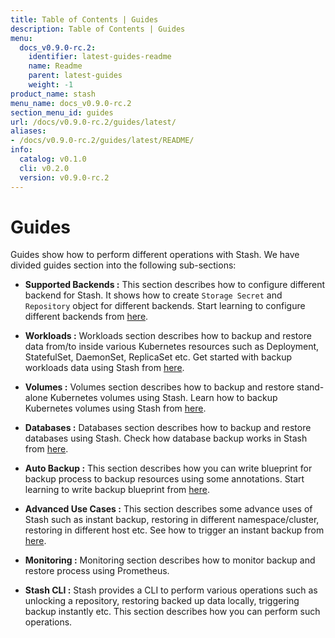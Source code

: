 ```yaml
---
title: Table of Contents | Guides
description: Table of Contents | Guides
menu:
  docs_v0.9.0-rc.2:
    identifier: latest-guides-readme
    name: Readme
    parent: latest-guides
    weight: -1
product_name: stash
menu_name: docs_v0.9.0-rc.2
section_menu_id: guides
url: /docs/v0.9.0-rc.2/guides/latest/
aliases:
- /docs/v0.9.0-rc.2/guides/latest/README/
info:
  catalog: v0.1.0
  cli: v0.2.0
  version: v0.9.0-rc.2
---
```


# Guides

Guides show how to perform different operations with Stash. We have divided guides section into the following sub-sections:

- **Supported Backends :** This section describes how to configure different backend for Stash. It shows how to create `Storage Secret` and `Repository` object for different backends. Start learning to configure different backends from [here](/docs/v0.9.0-rc.2/guides/latest/backends/overview).

- **Workloads :** Workloads section describes how to backup and restore data from/to inside various Kubernetes resources such as Deployment, StatefulSet, DaemonSet, ReplicaSet etc. Get started with backup workloads data using Stash from [here](/docs/v0.9.0-rc.2/guides/latest/workloads/overview).

- **Volumes :** Volumes section describes how to backup and restore stand-alone Kubernetes volumes using Stash. Learn how to backup Kubernetes volumes using Stash from [here](/docs/v0.9.0-rc.2/guides/latest/volumes/overview).

- **Databases :** Databases section describes how to backup and restore databases using Stash. Check how database backup works in Stash from [here](/docs/v0.9.0-rc.2/guides/latest/addons/overview).

- **Auto Backup :** This section describes how you can write blueprint for backup process to backup resources using some annotations. Start learning to write backup blueprint from [here](/docs/v0.9.0-rc.2/guides/latest/auto-backup/overview).

- **Advanced Use Cases :** This section describes some advance uses of Stash such as instant backup, restoring in different namespace/cluster, restoring in different host etc. See how to trigger an instant backup from [here](/docs/v0.9.0-rc.2/guides/latest/advanced-use-case/instant-backup).

- **Monitoring :** Monitoring section describes how to monitor backup and restore process using Prometheus.

- **Stash CLI :** Stash provides a CLI to perform various operations such as unlocking a repository, restoring backed up data locally, triggering backup instantly etc. This section describes how you can perform such operations.
